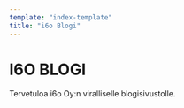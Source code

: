 ```yaml
---
template: "index-template"
title: "i6o Blogi"
---
```


# I6O BLOGI

Tervetuloa i6o Oy:n viralliselle blogisivustolle.
